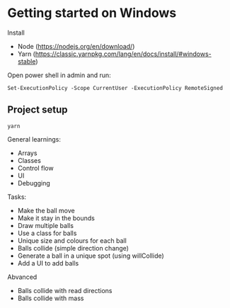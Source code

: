 # Getting started on Windows

Install

- Node (https://nodejs.org/en/download/)
- Yarn (https://classic.yarnpkg.com/lang/en/docs/install/#windows-stable)

Open power shell in admin and run:

```
Set-ExecutionPolicy -Scope CurrentUser -ExecutionPolicy RemoteSigned
```

## Project setup

```
yarn
```

General learnings:

- Arrays
- Classes
- Control flow
- UI
- Debugging

Tasks:

- Make the ball move
- Make it stay in the bounds
- Draw multiple balls
- Use a class for balls
- Unique size and colours for each ball
- Balls collide (simple direction change)
- Generate a ball in a unique spot (using willCollide)
- Add a UI to add balls

Abvanced

- Balls collide with read directions
- Balls collide with mass
